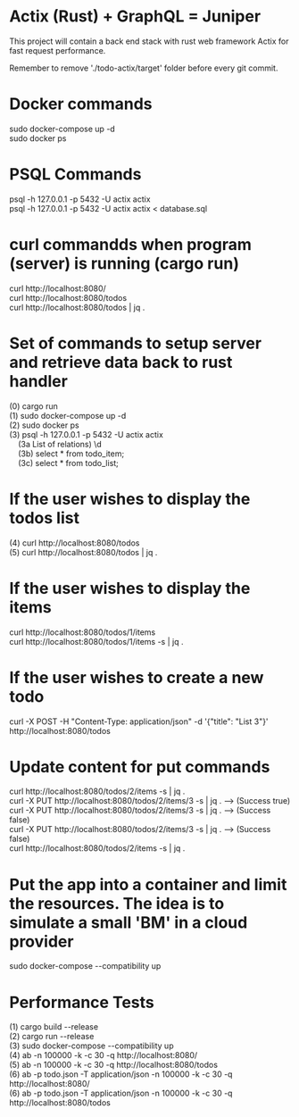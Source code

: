 # Actix (Rust) + GraphQL = Juniper

This project will contain a back end stack with rust web framework Actix for fast request performance. 

Remember to remove './todo-actix/target' folder before every git commit. </br>

# Docker commands
sudo docker-compose up -d </br>
sudo docker ps </br>

# PSQL Commands
psql -h 127.0.0.1 -p 5432 -U actix actix </br>
psql -h 127.0.0.1 -p 5432 -U actix actix < database.sql </br>

# curl commandds when program (server) is running (cargo run)
curl http://localhost:8080/ </br>
curl http://localhost:8080/todos </br>
curl http://localhost:8080/todos | jq . </br>


# Set of commands to setup server and retrieve data back to rust handler
(0) cargo run </br>
(1) sudo docker-compose up -d </br> 
(2) sudo docker ps </br>
(3) psql -h 127.0.0.1 -p 5432 -U actix actix </br>
    &nbsp;&nbsp;&nbsp; (3a List of relations)  \d  </br>
    &nbsp;&nbsp;&nbsp; (3b) select * from todo_item; </br>
    &nbsp;&nbsp;&nbsp; (3c) select * from todo_list; </br>

# If the user wishes to display the todos list
(4) curl http://localhost:8080/todos </br>
(5) curl http://localhost:8080/todos | jq . </br>


# If the user wishes to display the items 
curl http://localhost:8080/todos/1/items </br>
curl http://localhost:8080/todos/1/items -s | jq . </br>


# If the user wishes to create a new todo
curl -X POST -H "Content-Type: application/json" -d '{"title": "List 3"}' http://localhost:8080/todos </br>


# Update content for put commands
curl http://localhost:8080/todos/2/items -s | jq . </br>
curl -X PUT http://localhost:8080/todos/2/items/3 -s | jq . --> (Success true) </br>
curl -X PUT http://localhost:8080/todos/2/items/3 -s | jq . --> (Success false) </br>
curl -X PUT http://localhost:8080/todos/2/items/3 -s | jq . --> (Success false) </br>
curl http://localhost:8080/todos/2/items -s | jq . </br>


# Put the app into a container and limit the resources. The idea is to simulate a small 'BM' in a cloud provider
sudo docker-compose --compatibility up </br>


# Performance Tests
(1) cargo build --release </br>
(2) cargo run --release </br>
(3) sudo docker-compose --compatibility up </br>
(4) ab -n 100000 -k -c 30 -q http://localhost:8080/ </br>
(5) ab -n 100000 -k -c 30 -q http://localhost:8080/todos </br>
(6) ab -p todo.json -T application/json -n 100000 -k -c 30 -q http://localhost:8080/ </br>
(6) ab -p todo.json -T application/json -n 100000 -k -c 30 -q http://localhost:8080/todos </br>


